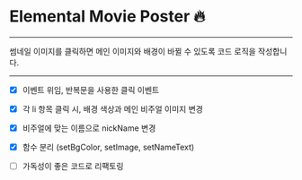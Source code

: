 # Elemental Movie Poster 🔥

---

썸네일 이미지를 클릭하면 메인 이미지와 배경이 바뀔 수 있도록 코드 로직을 작성합니다.


---
- [X] 이벤트 위임, 반복문을 사용한 클릭 이벤트
- [X] 각 li 항목 클릭 시, 배경 색상과 메인 비주얼 이미지 변경
- [X] 비주얼에 맞는 이름으로 nickName 변경
- [X] 함수 분리 (setBgColor, setImage, setNameText)
- [ ] 가독성이 좋은 코드로 리팩토링







